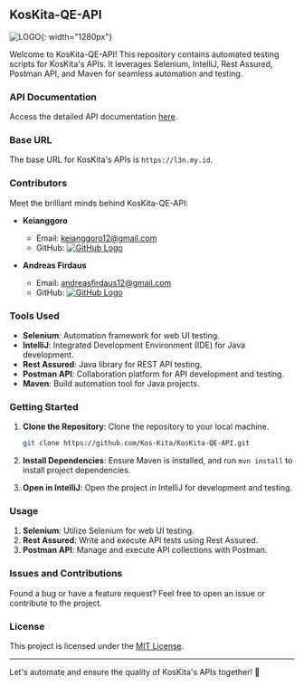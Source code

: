 ## KosKita-QE-API

![LOGO](/blob/main/koskitaa-high-resolution-logo-black.jpg){: width="1280px"}

Welcome to KosKita-QE-API! This repository contains automated testing scripts for KosKita's APIs. It leverages Selenium, IntelliJ, Rest Assured, Postman API, and Maven for seamless automation and testing.

### API Documentation

Access the detailed API documentation [here](https://docs.google.com/spreadsheets/d/1dgWSx-NL-JMQ6PvKblj2AM62h2D3T93Jhc5w1BqWgXY/edit).

### Base URL

The base URL for KosKita's APIs is `https://l3n.my.id`.

### Contributors

Meet the brilliant minds behind KosKita-QE-API:

- **Keianggoro**
  - Email: keianggoro12@gmail.com
  - GitHub: [![GitHub Logo](https://img.shields.io/badge/GitHub-keianggoro12-blue?style=social&logo=github)](https://github.com/keianggoro12)

- **Andreas Firdaus**
  - Email: andreasfirdaus12@gmail.com
  - GitHub: [![GitHub Logo](https://img.shields.io/badge/GitHub-rayariff-blue?style=social&logo=github)](https://github.com/andreasfirdaus)


### Tools Used

- **Selenium**: Automation framework for web UI testing.
- **IntelliJ**: Integrated Development Environment (IDE) for Java development.
- **Rest Assured**: Java library for REST API testing.
- **Postman API**: Collaboration platform for API development and testing.
- **Maven**: Build automation tool for Java projects.

### Getting Started

1. **Clone the Repository**: Clone the repository to your local machine.

    ```bash
    git clone https://github.com/Kos-Kita/KosKita-QE-API.git
    ```

2. **Install Dependencies**: Ensure Maven is installed, and run `mvn install` to install project dependencies.

3. **Open in IntelliJ**: Open the project in IntelliJ for development and testing.

### Usage

1. **Selenium**: Utilize Selenium for web UI testing.
2. **Rest Assured**: Write and execute API tests using Rest Assured.
3. **Postman API**: Manage and execute API collections with Postman.

### Issues and Contributions

Found a bug or have a feature request? Feel free to open an issue or contribute to the project.

### License

This project is licensed under the [MIT License](LICENSE).

---

Let's automate and ensure the quality of KosKita's APIs together! 🚀
